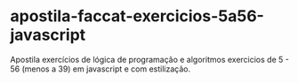 # apostila-faccat-exercicios-5a56-javascript
Apostila exercícios de lógica de programação e algoritmos exercicios de 5 - 56 (menos a 39) em javascript e com estilização.
